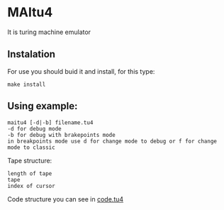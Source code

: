 # MAItu4
It is turing machine emulator

## Instalation
For use you should buid it and install, for this type:

```
make install
```

## Using example:

```
maitu4 [-d|-b] filename.tu4
-d for debug mode
-b for debug with brakepoints mode
in breakpoints mode use d for change mode to debug or f for change mode to classic
```

Tape structure:

```
length of tape
tape
index of cursor
```

Code structure you can see in [code.tu4](https://github.com/pegaster/MAItu4/blob/main/code.tu4)